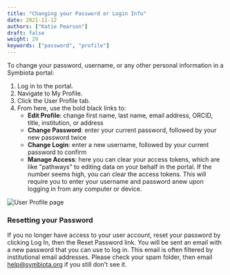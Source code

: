 ```yaml
---
title: "Changing your Password or Login Info"
date: 2021-11-12
authors: ["Katie Pearson"]
draft: false
weight: 29
keywords: ["password", "profile"]
---
```


To change your password, username, or any other personal information in a Symbiota portal:

1. Log in to the portal.
2. Navigate to My Profile.
3. Click the User Profile tab.
4. From here, use the bold black links to:
   - **Edit Profile**: change first name, last name, email address, ORCID, title, institution, or address
   - **Change Password**: enter your current password, followed by your new password twice
   - **Change Login**: enter a new username, followed by your current password to confirm
   - **Manage Access**: here you can clear your access tokens, which are like "pathways" to editing data on your behalf in the portal. If the number seems high, you can clear the access tokens. This will require you to enter your username and password anew upon logging in from any computer or device.

![User Profile page](/img/UserProfile.PNG)

### Resetting your Password

If you no longer have access to your user account, reset your password by clicking Log In, then the Reset Password link. You will be sent an email with a new password that you can use to log in. This email is often filtered by institutional email addresses. Please check your spam folder, then email [help@symbiota.org](mailto:help@symbiota.org) if you still don't see it.
